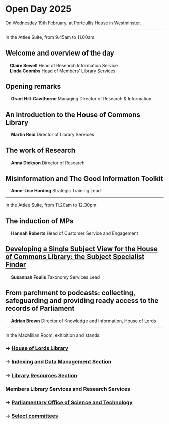 <h1>
		Open Day 2025
</h1>

On Wednesday 19th February, at Portcullis House in Westminster.

---

In the Attlee Suite, from 9.45am to 11.00am:

## Welcome and overview of the day
&emsp;**Claire Sewell** Head of Research Information Service<br>
&emsp;**Linda Coombs** Head of Members’ Library Services

## Opening remarks
&emsp; **Grant Hill-Cawthorne** Managing Director of Research & Information

## An introduction to the House of Commons Library
&emsp; **Martin Reid** Director of Library Services

## The work of Research
&emsp; **Anna Dickson** Director of Research

## Misinformation and The Good Information Toolkit
&emsp; **Anne-Lise Harding** Strategic Training Lead

---

In the Attlee Suite, from 11.20am to 12.30pm:

## The induction of MPs
&emsp; **Hannah Roberts** Head of Customer Service and Engagement

## [Developing a Single Subject View for the House of Commons Library: the Subject Specialist Finder](https://docs.google.com/presentation/d/1fslRTkJYk6eCkgV8EkCS7b5j2R5BEgpWqlJqC-RQwwY/edit?usp=sharing) 
&emsp; **Susannah Foulis** Taxonomy Services Lead

## From parchment to podcasts: collecting, safeguarding and providing ready access to the records of Parliament
&emsp; **Adrian Brown** Director of Knowledge and Information, House of Lords

---
		
In the MacMillan Room, exhibition and stands:

### &rarr; [House of Lords Library](hllibrary)

### &rarr; [Indexing and Data Management Section](idms)

### &rarr; [Library Resources Section](lrs)

### Members Library Services and Research Services

### &rarr; [Parliamentary Office of Science and Technology](post)

### &rarr; [Select committees](selcomms)


